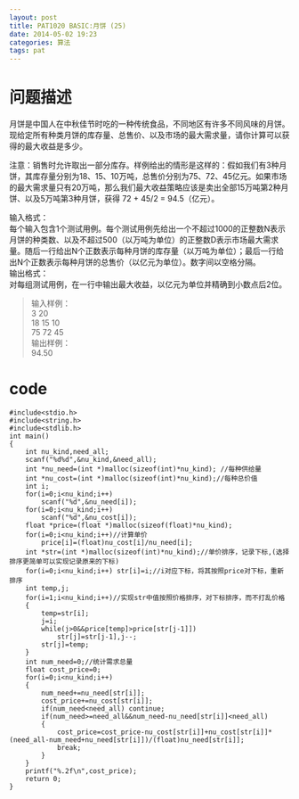 ```yaml
---
layout: post
title: PAT1020 BASIC:月饼 (25)
date: 2014-05-02 19:23
categories: 算法
tags: pat
---
```


# 问题描述
月饼是中国人在中秋佳节时吃的一种传统食品，不同地区有许多不同风味的月饼。现给定所有种类月饼的库存量、总售价、以及市场的最大需求量，请你计算可以获得的最大收益是多少。

注意：销售时允许取出一部分库存。样例给出的情形是这样的：假如我们有3种月饼，其库存量分别为18、15、10万吨，总售价分别为75、72、45亿元。如果市场的最大需求量只有20万吨，那么我们最大收益策略应该是卖出全部15万吨第2种月饼、以及5万吨第3种月饼，获得 72 + 45/2 = 94.5（亿元）。

输入格式：  
每个输入包含1个测试用例。每个测试用例先给出一个不超过1000的正整数N表示月饼的种类数、以及不超过500（以万吨为单位）的正整数D表示市场最大需求量。随后一行给出N个正数表示每种月饼的库存量（以万吨为单位）；最后一行给出N个正数表示每种月饼的总售价（以亿元为单位）。数字间以空格分隔。  
输出格式：  
对每组测试用例，在一行中输出最大收益，以亿元为单位并精确到小数点后2位。

>输入样例：  
3 20  
18 15 10  
75 72 45  
输出样例：  
94.50

# code
```
#include<stdio.h>
#include<string.h>
#include<stdlib.h>
int main()
{
	int nu_kind,need_all;
	scanf("%d%d",&nu_kind,&need_all);
	int *nu_need=(int *)malloc(sizeof(int)*nu_kind); //每种供给量
	int *nu_cost=(int *)malloc(sizeof(int)*nu_kind);//每种总价值
	int i;
	for(i=0;i<nu_kind;i++)
		scanf("%d",&nu_need[i]);
	for(i=0;i<nu_kind;i++)
		scanf("%d",&nu_cost[i]);
	float *price=(float *)malloc(sizeof(float)*nu_kind);
	for(i=0;i<nu_kind;i++)//计算单价
		price[i]=(float)nu_cost[i]/nu_need[i];	
	int *str=(int *)malloc(sizeof(int)*nu_kind);//单价排序，记录下标,(选择排序更简单可以实现记录原来的下标)
	for(i=0;i<nu_kind;i++) str[i]=i;//i对应下标，将其按照price对下标，重新排序
	int temp,j;
	for(i=1;i<nu_kind;i++)//实现str中值按照价格排序，对下标排序，而不打乱价格
	{
		temp=str[i];
		j=i;
		while(j>0&&price[temp]>price[str[j-1]])
			str[j]=str[j-1],j--;
		str[j]=temp;
	}
	int num_need=0;//统计需求总量
	float cost_price=0;
	for(i=0;i<nu_kind;i++)
	{
		num_need+=nu_need[str[i]];
		cost_price+=nu_cost[str[i]];
		if(num_need<need_all) continue;
		if(num_need>=need_all&&num_need-nu_need[str[i]]<need_all)
		{
			cost_price=cost_price-nu_cost[str[i]]+nu_cost[str[i]]*(need_all-num_need+nu_need[str[i]])/(float)nu_need[str[i]];
			break;
		}
	}
	printf("%.2f\n",cost_price);
	return 0;	
}
```